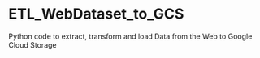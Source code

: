# ETL_WebDataset_to_GCS
Python code to extract, transform and load Data from the Web to Google Cloud Storage
